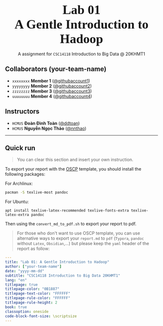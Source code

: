 
<div style="text-align: center">
    <span style="font-size: 3em; font-weight: 700; font-family: Consolas">
        Lab 01 <br>
        A Gentle Introduction to Hadoop
    </span>
    <br><br>
    <span style="">
        A assignment for <code>CSC14118</code> Introduction to Big Data @ 20KHMT1
    </span>
</div>


## Collaborators (your-team-name)
- `xxxxxxxx` **Member 1** ([@githubaccount1](https://github.com/githubaccount1))
- `yyyyyyyy` **Member 2** ([@githubaccount2](https://github.com/githubaccount2))
- `zzzzzzzz` **Member 3** ([@githubaccount3](https://github.com/githubaccount3))
- `uuuuuuuu` **Member 4** ([@githubaccount4](https://github.com/githubaccount4))
## Instructors
- `HCMUS` **Đoàn Đình Toàn** ([@ddtoan](ddtoan18@clc.fitus.edu.vn))
- `HCMUS` **Nguyễn Ngọc Thảo** ([@nnthao](nnthao@fit.hcmus.edu.vn))
---
<div style="page-break-after: always"></div>

## Quick run
> You can clear this section and insert your own instruction.

To export your report with the [OSCP](https://help.offensive-security.com/hc/en-us/articles/360046787731-PEN-200-Reporting-Requirements) template, you should install the following packages:

For Archlinux:
```bash
pacman -S texlive-most pandoc
```
For Ubuntu:
```
apt install texlive-latex-recommended texlive-fonts-extra texlive-latex-extra pandoc
```
Then using the `convert_md_to_pdf.sh` to export your report to pdf.

> For those who don't want to use OSCP template, you can use alternative ways to export your `report.md` to `pdf` (`Typora`, `pandoc` without `Latex`, `Obsidian`,...) but please keep the `yaml` header of the report as follow:

```yaml
---
title: "Lab 01: A Gentle Introduction to Hadoop"
author: ["your-team-name"]
date: "yyyy-mm-dd"
subtitle: "CSC14118 Introduction to Big Data 20KHMT1"
lang: "en"
titlepage: true
titlepage-color: "0B1887"
titlepage-text-color: "FFFFFF"
titlepage-rule-color: "FFFFFF"
titlepage-rule-height: 2
book: true
classoption: oneside
code-block-font-size: \scriptsize
---
```